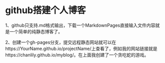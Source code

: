 # github搭建个人博客

1、github只支持.md格式输出，下载一个MarkdownPages直接输入文件内容就是一个简单的纯静态博客了。

2、创建一个gh-pages分支，提交远程静态网站就可以在https://YourName.github.io/projectName/上查看了，例如我的网站链接就是https://chanlily.github.io/myblog/。在上面我创建了一个贪吃蛇的游戏。

